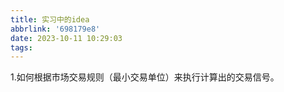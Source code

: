 ```yaml
---
title: 实习中的idea
abbrlink: '698179e8'
date: 2023-10-11 10:29:03
tags:
---
```

1.如何根据市场交易规则（最小交易单位）来执行计算出的交易信号。